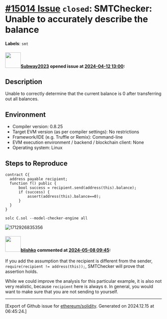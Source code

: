 # [\#15014 Issue](https://github.com/ethereum/solidity/issues/15014) `closed`: SMTChecker: Unable to accurately describe the balance
**Labels**: `smt`


#### <img src="https://avatars.githubusercontent.com/u/147013944?v=4" width="50">[Subway2023](https://github.com/Subway2023) opened issue at [2024-04-12 13:00](https://github.com/ethereum/solidity/issues/15014):

## Description

Unable to correctly determine that the current balance is 0 after transferring out all balances.

## Environment

- Compiler version: 0.8.25
- Target EVM version (as per compiler settings): No restrictions
- Framework/IDE (e.g. Truffle or Remix): Command-line
- EVM execution environment / backend / blockchain client: None
- Operating system: Linux

## Steps to Reproduce

```solidity
contract C{
  address payable recipient;
  function f() public {
      bool success = recipient.send(address(this).balance);
      if (success) {
          assert(address(this).balance==0);
      }
  }
}
```

```
solc C.sol --model-checker-engine all
```
![1712926835356](https://github.com/ethereum/solidity/assets/147013944/874ecef1-4ce5-446b-af7d-bdc0bdc68988)





#### <img src="https://avatars.githubusercontent.com/u/16404346?v=4" width="50">[blishko](https://github.com/blishko) commented at [2024-05-08 09:45](https://github.com/ethereum/solidity/issues/15014#issuecomment-2100189198):

If you add the assumption that the recipient is different from the sender, `require(recipient != address(this));`, SMTChecker will prove that assertion holds.

While we could improve the analysis for this particular example, it is also not very realistic, because `recipient` here is always `0`.
In general, you would want to make sure that you are not sending to yourself.


-------------------------------------------------------------------------------



[Export of Github issue for [ethereum/solidity](https://github.com/ethereum/solidity). Generated on 2024.12.15 at 06:45:24.]
